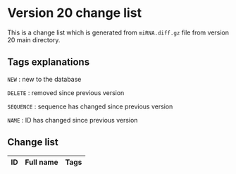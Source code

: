# Version 20 change list
This is a change list which is generated from `miRNA.diff.gz` file from version 20 main directory.
## Tags explanations
`NEW`
:   new to the database

`DELETE`
:   removed since previous version

`SEQUENCE`
:   sequence has changed since previous version

`NAME`
:   ID has changed since previous version

## Change list
| ID	  |Full name   |Tags	  |
| ------- | ---------- | -------- |